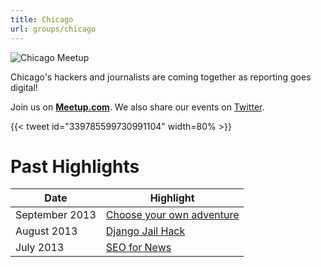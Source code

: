 ```yaml
---
title: Chicago
url: groups/chicago
---
```


![Chicago Meetup](https://secure.meetupstatic.com/photos/event/5/b/5/6/highres_127283382.jpeg)

Chicago's hackers and journalists are coming together as reporting goes digital!

Join us on **[Meetup.com](https://www.meetup.com/HacksHackersChicago/)**. We also share our events on [Twitter](https://twitter.com/hhchicago).

{{< tweet id="339785599730991104" width=80% >}}

# Past Highlights

| **Date**  | **Highlight** |  
|-----------|---------------|  
| September 2013 | [Choose your own adventure](https://www.meetup.com/HacksHackersChicago/events/104608172/) |
| August 2013 | [Django Jail Hack](https://www.meetup.com/HacksHackersChicago/events/131165372/) |   
| July 2013 | [SEO for News](https://www.meetup.com/HacksHackersChicago/events/104608022/) |
